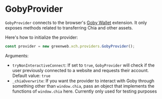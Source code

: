 # GobyProvider

`GobyProvider` connects to the browser's [Goby Wallet](https://www.goby.app/) extension. It only exposes methods related to transferring Chia and other assets.


Here's how to initialize the provider:
```js
const provider = new greenweb.xch.providers.GobyProvider();
```

Arguments:

 - `tryNonInteractiveConnect`: If set to `true`, `GobyProvider` will check if the user previously connected to a website and requests their account. Default value: `true`
 - `_chiaOverwrite`: If you want the provider to interact with Goby through something other than `window.chia`, pass an object that implements the functions of `window.chia` here. Currently only used for testing purposes